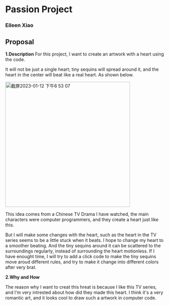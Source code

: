 # Passion Project
### Eileen Xiao
## Proposal
**1.Description**
For this project, I want to create an artwork with a heart using the code.

It will not be just a single heart; tiny sequins will spread around it, and the heart in the center will beat like a real heart. As shown below.

<img width="393" alt="截屏2023-01-12 下午6 53 07" src="https://user-images.githubusercontent.com/116816519/212205536-f482bed7-70d6-4fa5-b376-f07fdf444427.png">

This idea comes from a Chinese TV Drama I have watched, the main characters were computer programmers, and they create a heart just like this.

But I will make some changes with the heart, such as the heart in the TV series seems to be a little stuck when it beats. I hope to change my heart to a smoother beating. And the tiny sequins around it can be scattered to the surroundings regularly, instead of surrounding the heart motionless. If I have enought time, I will try to add a click code to make the tiny sequins move aroud different rules, and try to make it change into different colors after very brat.

**2.Why and How**

The reason why I want to creat this hreat is because I like this TV series, and I'm very intrested about how did they made this heart. I think it's a very romantic art, and it looks cool to draw such a artwork in computer code.
